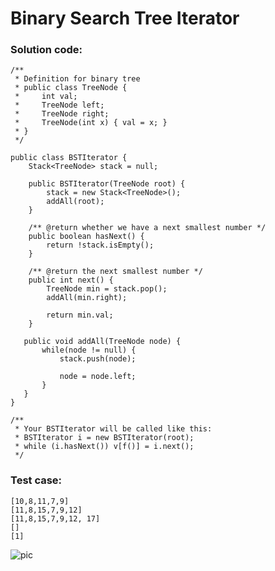 # Binary Search Tree Iterator
### Solution code:
```
/**
 * Definition for binary tree
 * public class TreeNode {
 *     int val;
 *     TreeNode left;
 *     TreeNode right;
 *     TreeNode(int x) { val = x; }
 * }
 */

public class BSTIterator {
    Stack<TreeNode> stack = null;

    public BSTIterator(TreeNode root) {
        stack = new Stack<TreeNode>();
        addAll(root);
    }

    /** @return whether we have a next smallest number */
    public boolean hasNext() {
        return !stack.isEmpty();
    }

    /** @return the next smallest number */
    public int next() {
        TreeNode min = stack.pop();
        addAll(min.right);
        
        return min.val;
    }
   
   public void addAll(TreeNode node) {
       while(node != null) {
           stack.push(node);
          
           node = node.left;
       }
   }
}

/**
 * Your BSTIterator will be called like this:
 * BSTIterator i = new BSTIterator(root);
 * while (i.hasNext()) v[f()] = i.next();
 */
```

### Test case:
```
[10,8,11,7,9]
[11,8,15,7,9,12]
[11,8,15,7,9,12, 17]
[]
[1]
```

![pic](https://github.com/hpnhxxwn/cs501/blob/master/week1/%E5%B1%8F%E5%B9%95%E5%BF%AB%E7%85%A7%202017-06-04%20%E4%B8%8B%E5%8D%884.43.25.png?raw=true)
